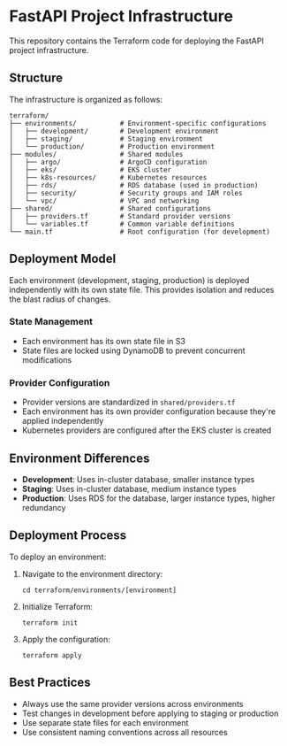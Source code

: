 # FastAPI Project Infrastructure

This repository contains the Terraform code for deploying the FastAPI project infrastructure.

## Structure

The infrastructure is organized as follows:

```
terraform/
├── environments/           # Environment-specific configurations
│   ├── development/        # Development environment
│   ├── staging/            # Staging environment
│   └── production/         # Production environment
├── modules/                # Shared modules
│   ├── argo/               # ArgoCD configuration
│   ├── eks/                # EKS cluster
│   ├── k8s-resources/      # Kubernetes resources
│   ├── rds/                # RDS database (used in production)
│   ├── security/           # Security groups and IAM roles
│   └── vpc/                # VPC and networking
├── shared/                 # Shared configurations
│   ├── providers.tf        # Standard provider versions
│   └── variables.tf        # Common variable definitions
└── main.tf                 # Root configuration (for development)
```

## Deployment Model

Each environment (development, staging, production) is deployed independently with its own state file. This provides isolation and reduces the blast radius of changes.

### State Management

- Each environment has its own state file in S3
- State files are locked using DynamoDB to prevent concurrent modifications

### Provider Configuration

- Provider versions are standardized in `shared/providers.tf`
- Each environment has its own provider configuration because they're applied independently
- Kubernetes providers are configured after the EKS cluster is created

## Environment Differences

- **Development**: Uses in-cluster database, smaller instance types
- **Staging**: Uses in-cluster database, medium instance types
- **Production**: Uses RDS for the database, larger instance types, higher redundancy

## Deployment Process

To deploy an environment:

1. Navigate to the environment directory:
   ```
   cd terraform/environments/[environment]
   ```

2. Initialize Terraform:
   ```
   terraform init
   ```

3. Apply the configuration:
   ```
   terraform apply
   ```

## Best Practices

- Always use the same provider versions across environments
- Test changes in development before applying to staging or production
- Use separate state files for each environment
- Use consistent naming conventions across all resources
